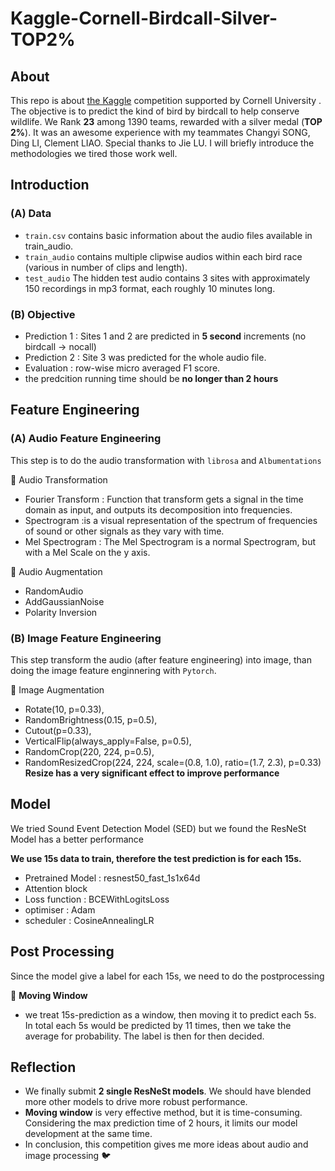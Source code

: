 # Kaggle-Cornell-Birdcall-Silver-TOP2%

## About
This repo is about [the Kaggle](https://www.kaggle.com/c/birdsong-recognition) competition supported by Cornell University . The objective is to predict the kind of bird by birdcall to help conserve wildlife. We Rank **23** among 1390 teams, rewarded with a silver medal (**TOP 2%**).  It was an awesome experience with my teammates Changyi SONG, Ding LI, Clement LIAO. Special thanks to Jie LU. I will briefly introduce the methodologies we tired those work well.


## Introduction
### (A) Data 
- ``train.csv`` contains basic information about the audio files available in train_audio. 
- ``train_audio`` contains multiple clipwise audios within each bird race (various in number of clips and length).
- ``test_audio`` The hidden test audio contains 3 sites with approximately 150 recordings in mp3 format, each roughly 10 minutes long.

### (B) Objective 
- Prediction 1 : Sites 1 and 2 are predicted in **5 second** increments (no birdcall -> nocall)
- Prediction 2 : Site 3 was predicted for the whole audio file.
- Evaluation : row-wise micro averaged F1 score.
- the predcition running time should be **no longer than 2 hours**


## Feature Engineering 
### (A) Audio Feature Engineering
This step is to do the audio transformation with ``librosa`` and ``Albumentations``

📌 Audio Transformation
- Fourier Transform : Function that transform  gets a signal in the time domain as input, and outputs its decomposition into frequencies. 
- Spectrogram :is a visual representation of the spectrum of frequencies of sound or other signals as they vary with time.
- Mel Spectrogram : The Mel Spectrogram is a normal Spectrogram, but with a Mel Scale on the y axis.

📌 Audio Augmentation
- RandomAudio
- AddGaussianNoise
- Polarity Inversion

### (B) Image Feature Engineering 
This step transform the audio (after feature engineering) into image, than doing the image feature enginnering with ``Pytorch``.

📌 Image Augmentation
- Rotate(10, p=0.33),
- RandomBrightness(0.15, p=0.5),
- Cutout(p=0.33),
- VerticalFlip(always_apply=False, p=0.5),
- RandomCrop(220, 224, p=0.5),
- RandomResizedCrop(224, 224, scale=(0.8, 1.0), ratio=(1.7, 2.3), p=0.33) 
**Resize has a very significant effect to improve performance**

## Model
We tried Sound Event Detection Model (SED) but we found the ResNeSt Model has a better performance

**We use 15s data to train, therefore the test prediction is for each 15s.**
- Pretrained Model : resnest50_fast_1s1x64d
- Attention block
- Loss function : BCEWithLogitsLoss
- optimiser : Adam
- scheduler : CosineAnnealingLR

## Post Processing 
Since the model give a label for each 15s, we need to do the postprocessing 

📌 **Moving Window** 
- we treat 15s-prediction as a window, then moving it to predict each 5s. In total each 5s would be predicted by 11 times, then we take the average for probability. The label is then for then decided.

## Reflection 
- We finally submit  **2 single ResNeSt models**. We should have blended more other models to drive more robust performance.
- **Moving window** is very effective method, but it is time-consuming. Considering the max prediction time of 2 hours, it limits our model development at the same time.
- In conclusion, this competition gives me more ideas about audio and image processing 🐦

